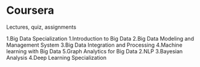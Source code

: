 # Coursera
Lectures, quiz, assignments



1.Big Data Specialization 
  1.Introduction to Big Data
  2.Big Data Modeling and Management System
  3.Big Data Integration and Processing 
  4.Machine learning with Big Data 
  5.Graph Analytics for Big Data 
2.NLP
3.Bayesian Analysis 
4.Deep Learning Specialization 

